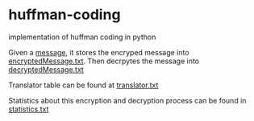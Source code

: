# huffman-coding
implementation of huffman coding in python


Given a [message](message.txt), it stores the encryped message into [encryptedMessage.txt](encryptedMessage.txt). Then decrpytes the message into [decryptedMessage.txt](decryptedMessage.txt)

Translator table can be found at [translator.txt](translator.txt)

Statistics about this encryption and decryption process can be found in [statistics.txt](statistics.txt)
